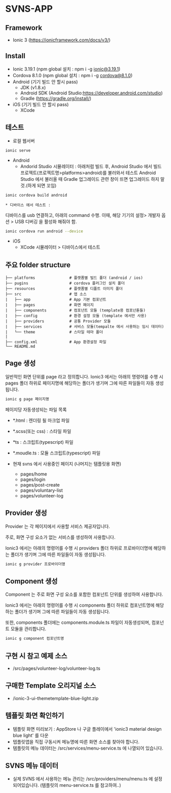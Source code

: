
# SVNS-APP
## Framework
- Ionic 3 (https://ionicframework.com/docs/v3/)
## Install
* Ionic 3.19.1 (npm global 설치 :  npm i -g ionic@3.19.1)
* Cordova 8.1.0 (npm global 설치 : npm i -g cordova@8.1.0)
* Android (기기 빌드 안 할시 pass)
    * JDK (v1.8.x)
    * Android SDK (Android Studio:https://developer.android.com/studio)
    * Gradle (https://gradle.org/install/) 
* iOS (기기 빌드 안 할시 pass)
    * XCode


## 테스트
* 로컬 웹서버
~~~bash
ionic serve
~~~
* Android
    * Andorid Studio 시뮬레이터 :
아래처럼 빌드 후, Android Studio 에서 빌드 프로젝트(프로젝트명>platforms>android)를 불러와서 테스트
Android Studio 에서 불러올 때 Gradle 업그레이드 관련 창이 뜨면 업그레이드 하지 말 것.(하게 되면 꼬임)

~~~bash
ionic cordova build android
~~~

    * 디바이스 에서 테스트 :
디바이스를 usb 연결하고, 아래의 command 수행. 이때, 해당 기기의 설정> 개발자 옵션 > USB 디버깅 을 활성화 해줘야 함. 

~~~bash
ionic cordova run android --device
~~~

* iOS
    * XCode 시뮬레이터 > 디바이스에서 테스트

## 주요 folder structure


    ├── platforms               # 플랫폼별 빌드 폴더 (android / ios)
    ├── pugins                  # cordova 플러그인 설치 폴더   
    ├── resources               # 플랫폼별 디폴트 이미지 폴더
    ├── src                     # 앱 소스
    |   ├── app                 # App 기본 컴포넌트
    |   ├── pages               # 화면 페이지 
    |   ├── components          # 컴포넌트 모듈 (template용 컴포넌튿들)
    |   ├── config              # 환경 설정 모듈 (template 에서만 사용)
    |   ├── providers           # 공통 Provider 모듈
    |   ├── services            # 서비스 모듈(tempalte 에서 사용하는 임시 데이터)
    |   └── theme               # 스타일 테마 폴더
    |   
    ├── config.xml              # App 환경설정 파일
    └── README.md   




## Page 생성
일반적인 화면 단위를 page 라고 정의합니다. 
Ionic3 에서는 아래의 명령어를 수행 시 pages 폴더 하위로  페이지명에 해당하는 폴더가 생기며 그에 따른 파일들이 자동 생성됩니다.
~~~bash
ionic g page 페이지명
~~~
페이지당 자동생성되는 파일 목록
* *.html : 렌더링 될 마크업 파일
* *.scss(또는 css)  : 스타일 파일
* *ts : 스크립트(typescript) 파일
* *.moudle.ts : 모듈 스크립트(typescript) 파일


* 현재 svns 에서 사용중인 페이지 (나머지는 템플릿용 화면)
    * pages/home
    * pages/login
    * pages/post-create
    * pages/voluntary-list
    * pages/volunteer-log

## Provider 생성
Provider 는 각 페이지에서 사용할 서비스 제공자입니다.

주로, 화면 구성 요소가 없는 서비스를 생성하여 사용합니다. 

Ionic3 에서는 아래의 명령어를 수행 시 providers 폴더 하위로  프로바이더명에 해당하는 폴더가 생기며 그에 따른 파일들이 자동 생성됩니다.

~~~bash
ionic g provider 프로바이더명
~~~

## Component 생성
Component 는 주로 화면 구성 요소를 포함한 컴포넌트 단위를 생성하여 사용합니다. 

Ionic3 에서는 아래의 명령어를 수행 시 components 폴더 하위로 컴포넌트명에 해당하는 폴더가 생기며 그에 따른 파일들이 자동 생성됩니다.

또한, components 폴더에는 components.module.ts 파일이 자동생성되며, 컴포넌트 모듈을 관리합니다. 

~~~bash
ionic g component 컴포넌트명
~~~

## 구현 시 참고 예제 소스
* /src/pages/volunteer-log/volunteer-log.ts



## 구매한 Template 오리지널 소스
* /ionic-3-ui-themetemplate-blue-light.zip

## 템플릿 화면 확인하기
* 템플릿 화면 미리보기 : AppStore 나 구글 플레이에서 'ionic3 material design blue light' 를 다운
* 텝플릿앱을 직접 구동시켜 메뉴명에 따른 화면 소스를 찾아야 합니다. 
* 템플릿의 메뉴 데이터는 /src/services/menu-service.ts 에 나열되어 있습니다. 

## SVNS 메뉴 데이터
* 실제 SVNS 에서 사용하는 메뉴 관리는 /src/providers/menu/menu.ts 에 설정되어있습니다. (템플릿의 menu-service.ts 를 참고하여..)